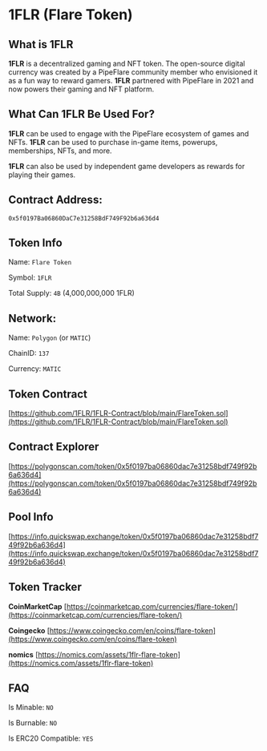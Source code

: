 # 1FLR (Flare Token)

## What is 1FLR

**1FLR** is a decentralized gaming and NFT token. The open-source digital currency was created by a PipeFlare community member who envisioned it as a fun way to reward gamers. **1FLR** partnered with PipeFlare in 2021 and now powers their gaming and NFT platform.

## What Can 1FLR Be Used For?

**1FLR** can be used to engage with the PipeFlare ecosystem of games and NFTs. **1FLR** can be used to purchase in-game items, powerups, memberships, NFTs, and more.

**1FLR** can also be used by independent game developers as rewards for playing their games.

## Contract Address:
`0x5f0197Ba06860DaC7e31258BdF749F92b6a636d4`

## Token Info
Name: `Flare Token`

Symbol: `1FLR`

Total Supply: `4B` (4,000,000,000 1FLR)

## Network:
Name: `Polygon` (or `MATIC`)

ChainID: `137`

Currency: `MATIC`

## Token Contract
[https://github.com/1FLR/1FLR-Contract/blob/main/FlareToken.sol](https://github.com/1FLR/1FLR-Contract/blob/main/FlareToken.sol)

## Contract Explorer
[https://polygonscan.com/token/0x5f0197ba06860dac7e31258bdf749f92b6a636d4](https://polygonscan.com/token/0x5f0197ba06860dac7e31258bdf749f92b6a636d4)

## Pool Info
[https://info.quickswap.exchange/token/0x5f0197ba06860dac7e31258bdf749f92b6a636d4](https://info.quickswap.exchange/token/0x5f0197ba06860dac7e31258bdf749f92b6a636d4)

## Token Tracker
**CoinMarketCap** [https://coinmarketcap.com/currencies/flare-token/](https://coinmarketcap.com/currencies/flare-token/)

**Coingecko** [https://www.coingecko.com/en/coins/flare-token](https://www.coingecko.com/en/coins/flare-token)

**nomics** [https://nomics.com/assets/1flr-flare-token](https://nomics.com/assets/1flr-flare-token)

## FAQ

Is Minable: `NO`

Is Burnable: `NO`

Is ERC20 Compatible: `YES`
